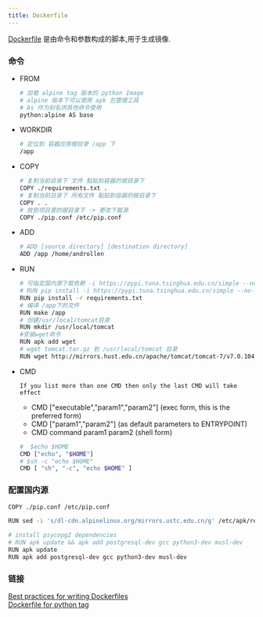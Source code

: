 ```yaml
---
title: Dockerfile
---
```


[Dockerfile](https://docs.docker.com/engine/reference/builder/) 是由命令和参数构成的脚本,用于生成镜像.  

### 命令

- FROM

  ```sh
  # 加载 alpine tag 版本的 python Image
  # alpine 版本下可以使用 apk 包管理工具
  # As 作为别名供其他命令使用
  python:alpine AS base
  ```

- WORKDIR

  ```sh
  # 定位到 容器应用根目录 /app 下
  /app
  ```

- COPY

  ```sh
  # 复制当前目录下 文件 黏贴到容器的根目录下
  COPY ./requirements.txt .
  # 复制当前目录下 所有文件 黏贴到容器的根目录下
  COPY . .
  # 放到项目里的跟目录下 -> 更改下载源
  COPY ./pip.conf /etc/pip.conf
  ```

- ADD  

  ```sh
  # ADD [source directory] [destination directory]
  ADD /app /home/androllen
  ```

- RUN

  ```sh
  # 可指定国内源下载依赖 -i https://pypi.tuna.tsinghua.edu.cn/simple --no-cache-dir
  # RUN pip install -i https://pypi.tuna.tsinghua.edu.cn/simple --no-cache-dir -r requirements.txt
  RUN pip install -r requirements.txt
  # 编译 /app下的文件
  RUN make /app
  # 创建/usr/local/tomcat目录
  RUN mkdir /usr/local/tomcat
  #安装wget命令
  RUN apk add wget
  # wget tomcat.tar.gz 到 /usr/local/tomcat 目录
  RUN wget http://mirrors.hust.edu.cn/apache/tomcat/tomcat-7/v7.0.104/bin/apache-tomcat-7.0.104.tar.gz
  ```

- CMD

  `If you list more than one CMD then only the last CMD will take effect`
  - CMD ["executable","param1","param2"] (exec form, this is the preferred form)
  - CMD ["param1","param2"] (as default parameters to ENTRYPOINT)
  - CMD command param1 param2 (shell form)

  ```sh
  #  $echo $HOME
  CMD ["echo", "$HOME"]
  # $sh -c "echo $HOME"
  CMD [ "sh", "-c", "echo $HOME" ]
  ```

### 配置国内源

  ```sh
  COPY ./pip.conf /etc/pip.conf
  
  RUN sed -i 's/dl-cdn.alpinelinux.org/mirrors.ustc.edu.cn/g' /etc/apk/repositories

  # install psycopg2 dependencies
  # RUN apk update && apk add postgresql-dev gcc python3-dev musl-dev
  RUN apk update
  RUN apk add postgresql-dev gcc python3-dev musl-dev
  ```

### 链接

[Best practices for writing Dockerfiles](https://docs.docker.com/develop/develop-images/dockerfile_best-practices)  
[Dockerfile for python tag](https://hub.docker.com/_/python)
